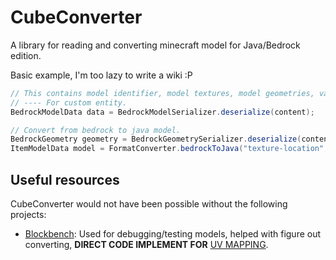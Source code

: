 # CubeConverter
A library for reading and converting minecraft model for Java/Bedrock edition.

Basic example, I'm too lazy to write a wiki :P
```java
// This contains model identifier, model textures, model geometries, variables.
// ---- For custom entity.
BedrockModelData data = BedrockModelSerializer.deserialize(content);

// Convert from bedrock to java model.
BedrockGeometry geometry = BedrockGeometrySerializer.deserialize(content);
ItemModelData model = FormatConverter.bedrockToJava("texture-location", geometry, OverflowFixType.SCALING);
```

## Useful resources
CubeConverter would not have been possible without the following projects:
- [Blockbench](https://github.com/JannisX11/blockbench/): Used for debugging/testing models, helped with figure out converting, **DIRECT CODE IMPLEMENT FOR** [UV MAPPING](https://github.com/Oryxel/CubeConverter/blob/main/src/main/java/org/oryxel/cube/util/UVUtil.java). 

